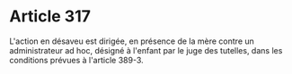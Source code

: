 # Article 317

L'action en désaveu est dirigée, en présence de la mère contre un administrateur ad hoc, désigné à l'enfant par le juge des tutelles, dans les conditions prévues à l'article 389-3.
